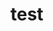 # test

<!-- MARKDOWN-AUTO-DOCS:START (CODE:src=../main.go&lines=3-6) -->
<!-- MARKDOWN-AUTO-DOCS:END -->

